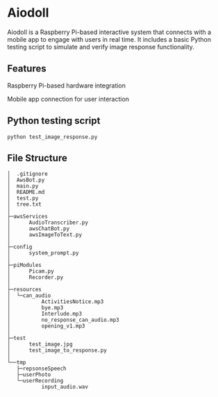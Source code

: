 # Aiodoll
Aiodoll is a Raspberry Pi-based interactive system that connects with a mobile app to engage with users in real time.
It includes a basic Python testing script to simulate and verify image response functionality.

## Features
Raspberry Pi-based hardware integration

Mobile app connection for user interaction

## Python testing script

`python test_image_response.py`


## File Structure

```
│  .gitignore
│  AwsBot.py
│  main.py
│  README.md
│  test.py
│  tree.txt
│
├─awsServices
│      AudioTranscriber.py
│      awsChatBot.py
│      awsImageToText.py
│
├─config
│      system_prompt.py
│
├─piModules
│      Picam.py
│      Recorder.py
│
├─resources
│  └─can_audio
│          ActivitiesNotice.mp3
│          bye.mp3
│          Interlude.mp3
│          no_response_can_audio.mp3
│          opening_v1.mp3
│
├─test
│      test_image.jpg
│      test_image_to_response.py
│
└──tmp
   ├─repsonseSpeech
   ├─userPhoto
   └─userRecording
           input_audio.wav

```
